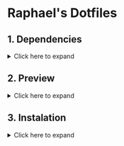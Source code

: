 # Raphael's Dotfiles


## 1. Dependencies

<details>
  <summary>Click here to expand</summary>

  Install dependencies:
  
  ```bash 
  sudo pacman -S zsh eza stow git curl
  ```
  Then install oh-my-zsh
  ```bash 
  sh -c "$(curl -fsSL https://raw.githubusercontent.com/ohmyzsh/ohmyzsh/master/tools/install.sh)"
  ```
  Then install starship

   ```bash 
    sh -c "$(curl -fsSL https://starship.rs/install.sh)"
  ```

  So you can install the zsh pluguins

  ```bash 
  git clone https://github.com/zsh-users/zsh-autosuggestions.git $ZSH_CUSTOM/plugins/zsh-autosuggestions
  ```

  ```bash 
  git clone https://github.com/zsh-users/zsh-syntax-highlighting.git $ZSH_CUSTOM/plugins/zsh-syntax-highlighting
  ```

  ```bash 
  git clone https://github.com/zdharma-continuum/fast-syntax-highlighting.git ${ZSH_CUSTOM:-$HOME/.oh-my-zsh/custom}/plugins/fast-syntax-highlighting
  ```

  ```bash 
  git clone --depth 1 -- https://github.com/marlonrichert/zsh-autocomplete.git $ZSH_CUSTOM/plugins/zsh-autocomplete
  ```

  

</details>


## 2. Preview
<details>
  <summary>Click here to expand</summary>

  ![Workspace](/assets/area-trabalho.png)

  ![Menu](/assets/menu.png)

  ![Apps](/assets/nautilus-configuracoes.png)

  ![Terminal](/assets/terminal.png)
 
</details>


## 3. Instalation
<details>
  <summary>Click here to expand</summary>
  
  Basically just clone the project and run stow in the stow/ directory and everything will be in place.


```bash
git clone https://github.com/Raphael-Soares/dotfiles.git ~/
cd dotfiles/ 
stow .

```
</details>



